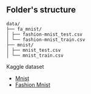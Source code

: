 ## Folder's structure
<pre><code>data/ 
├── fa_mnist/ 
│ ├── fashion-mnist_test.csv
│ └── fashion-mnist_train.csv 
├── mnist/ 
│ ├── mnist_test.csv 
│ └── mnist_train.csv </code></pre>

Kaggle dataset
- [Mnist](https://www.kaggle.com/datasets/oddrationale/mnist-in-csv)
- [Fashion Mnist](https://www.kaggle.com/datasets/zalando-research/fashionmnist)